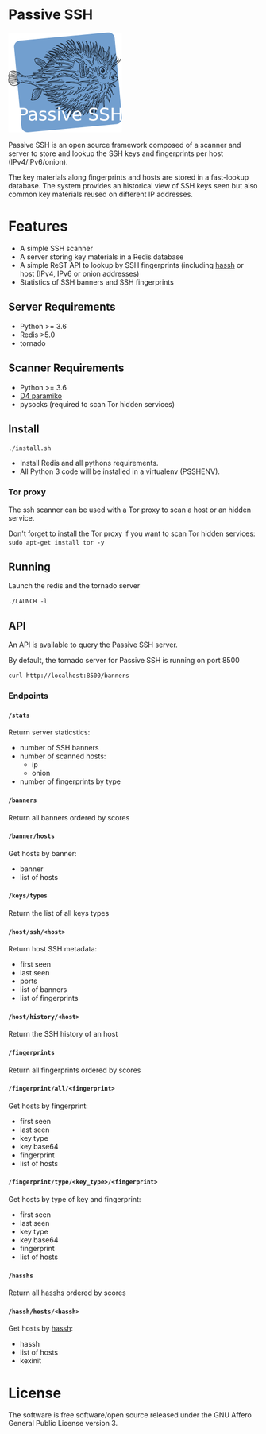 # Passive SSH

![Passive SSH logo](https://raw.githubusercontent.com/D4-project/passive-ssh/main/doc/logo/passivessh.png)

Passive SSH is an open source framework composed of a scanner and server to store and lookup the SSH keys and fingerprints per host (IPv4/IPv6/onion).

The key materials along fingerprints and hosts are stored in a fast-lookup database. The system provides an historical view of SSH keys seen but also
common key materials reused on different IP addresses.

# Features

- A simple SSH scanner
- A server storing key materials in a Redis database
- A simple ReST API to lookup by SSH fingerprints (including [hassh](https://github.com/salesforce/hassh) or host (IPv4, IPv6 or onion addresses)
- Statistics of SSH banners and SSH fingerprints

## Server Requirements

- Python >= 3.6
- Redis >5.0
- tornado

## Scanner Requirements

- Python >= 3.6
- [D4 paramiko](https://github.com/D4-project/paramiko.git)
- pysocks (required to scan Tor hidden services)

## Install

~~~~
./install.sh
~~~~

- Install Redis and all pythons requirements.
- All Python 3 code will be installed in a virtualenv (PSSHENV).

### Tor proxy

The ssh scanner can be used with a Tor proxy to scan a host or an hidden service.

Don't forget to install the Tor proxy if you want to scan Tor hidden services: `sudo apt-get install tor -y`

## Running

Launch the redis and the tornado server

~~~~
./LAUNCH -l
~~~~

## API

An API is available to query the Passive SSH server.

By default, the tornado server for Passive SSH is running on port 8500

~~~~
curl http://localhost:8500/banners
~~~~

### Endpoints
####  `/stats`
Return server staticstics:
  - number of SSH banners
  - number of scanned hosts:
      - ip
      - onion
  - number of fingerprints by type

#### `/banners`
Return all banners ordered by scores

#### `/banner/hosts`
Get hosts by banner:
  - banner
  - list of hosts

#### `/keys/types`
Return the list of all keys types

#### `/host/ssh/<host>`
Return host SSH metadata:
  - first seen
  - last seen
  - ports
  - list of banners
  - list of fingerprints

#### `/host/history/<host>`
Return the SSH history of an host

#### `/fingerprints`
Return all fingerprints ordered by scores

#### `/fingerprint/all/<fingerprint>`
Get hosts by fingerprint:
  - first seen
  - last seen
  - key type
  - key base64
  - fingerprint
  - list of hosts

#### `/fingerprint/type/<key_type>/<fingerprint>`
Get hosts by type of key and fingerprint:
  - first seen
  - last seen
  - key type
  - key base64
  - fingerprint
  - list of hosts

#### `/hasshs`
Return all [hasshs](https://github.com/salesforce/hassh) ordered by scores

#### `/hassh/hosts/<hassh>`
Get hosts by [hassh](https://github.com/salesforce/hassh):
  - hassh
  - list of hosts
  - kexinit

# License

The software is free software/open source released under the GNU Affero General Public License version 3.
